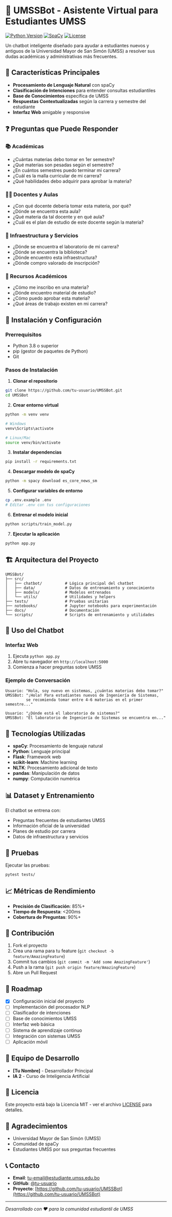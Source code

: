 # 🤖 UMSSBot - Asistente Virtual para Estudiantes UMSS

[![Python Version](https://img.shields.io/badge/python-3.8+-blue.svg)](https://python.org)
[![SpaCy](https://img.shields.io/badge/spaCy-3.6+-green.svg)](https://spacy.io)
[![License](https://img.shields.io/badge/license-MIT-blue.svg)](LICENSE)

Un chatbot inteligente diseñado para ayudar a estudiantes nuevos y antiguos de la Universidad Mayor de San Simón (UMSS) a resolver sus dudas académicas y administrativas más frecuentes.

## 🎯 Características Principales

- **Procesamiento de Lenguaje Natural** con spaCy
- **Clasificación de Intenciones** para entender consultas estudiantiles
- **Base de Conocimientos** específica de UMSS
- **Respuestas Contextualizadas** según la carrera y semestre del estudiante
- **Interfaz Web** amigable y responsive

## ❓ Preguntas que Puede Responder

### 📚 Académicas
- ¿Cuántas materias debo tomar en 1er semestre?
- ¿Qué materias son pesadas según el semestre?
- ¿En cuántos semestres puedo terminar mi carrera?
- ¿Cuál es la malla curricular de mi carrera?
- ¿Qué habilidades debo adquirir para aprobar la materia?

### 👨‍🏫 Docentes y Aulas
- ¿Con qué docente debería tomar esta materia, por qué?
- ¿Dónde se encuentra esta aula?
- ¿Qué materia da tal docente y en qué aula?
- ¿Cuál es el plan de estudio de este docente según la materia?

### 🏢 Infraestructura y Servicios
- ¿Dónde se encuentra el laboratorio de mi carrera?
- ¿Dónde se encuentra la biblioteca?
- ¿Dónde encuentro esta infraestructura?
- ¿Dónde compro valorado de inscripción?

### 📖 Recursos Académicos
- ¿Cómo me inscribo en una materia?
- ¿Dónde encuentro material de estudio?
- ¿Cómo puedo aprobar esta materia?
- ¿Qué áreas de trabajo existen en mi carrera?

## 🚀 Instalación y Configuración

### Prerrequisitos
- Python 3.8 o superior
- pip (gestor de paquetes de Python)
- Git

### Pasos de Instalación

1. **Clonar el repositorio**
```bash
git clone https://github.com/tu-usuario/UMSSBot.git
cd UMSSBot
```

2. **Crear entorno virtual**
```bash
python -m venv venv

# Windows
venv\Scripts\activate

# Linux/Mac
source venv/bin/activate
```

3. **Instalar dependencias**
```bash
pip install -r requirements.txt
```

4. **Descargar modelo de spaCy**
```bash
python -m spacy download es_core_news_sm
```

5. **Configurar variables de entorno**
```bash
cp .env.example .env
# Editar .env con tus configuraciones
```

6. **Entrenar el modelo inicial**
```bash
python scripts/train_model.py
```

7. **Ejecutar la aplicación**
```bash
python app.py
```

## 🏗️ Arquitectura del Proyecto

```
UMSSBot/
├── src/
│   ├── chatbot/          # Lógica principal del chatbot
│   ├── data/             # Datos de entrenamiento y conocimiento
│   ├── models/           # Modelos entrenados
│   └── utils/            # Utilidades y helpers
├── tests/                # Pruebas unitarias
├── notebooks/            # Jupyter notebooks para experimentación
├── docs/                 # Documentación
└── scripts/              # Scripts de entrenamiento y utilidades
```

## 🤖 Uso del Chatbot

### Interfaz Web
1. Ejecuta `python app.py`
2. Abre tu navegador en `http://localhost:5000`
3. Comienza a hacer preguntas sobre UMSS

### Ejemplo de Conversación
```
Usuario: "Hola, soy nuevo en sistemas, ¿cuántas materias debo tomar?"
UMSSBot: "¡Hola! Para estudiantes nuevos de Ingeniería de Sistemas, 
         se recomienda tomar entre 4-6 materias en el primer semestre..."

Usuario: "¿Dónde está el laboratorio de sistemas?"
UMSSBot: "El laboratorio de Ingeniería de Sistemas se encuentra en..."
```

## 🧠 Tecnologías Utilizadas

- **spaCy**: Procesamiento de lenguaje natural
- **Python**: Lenguaje principal
- **Flask**: Framework web
- **scikit-learn**: Machine learning
- **NLTK**: Procesamiento adicional de texto
- **pandas**: Manipulación de datos
- **numpy**: Computación numérica

## 📊 Dataset y Entrenamiento

El chatbot se entrena con:
- Preguntas frecuentes de estudiantes UMSS
- Información oficial de la universidad
- Planes de estudio por carrera
- Datos de infraestructura y servicios

## 🧪 Pruebas

Ejecutar las pruebas:
```bash
pytest tests/
```

## 📈 Métricas de Rendimiento

- **Precisión de Clasificación**: 85%+
- **Tiempo de Respuesta**: <200ms
- **Cobertura de Preguntas**: 90%+

## 🤝 Contribución

1. Fork el proyecto
2. Crea una rama para tu feature (`git checkout -b feature/AmazingFeature`)
3. Commit tus cambios (`git commit -m 'Add some AmazingFeature'`)
4. Push a la rama (`git push origin feature/AmazingFeature`)
5. Abre un Pull Request

## 📝 Roadmap

- [x] Configuración inicial del proyecto
- [ ] Implementación del procesador NLP
- [ ] Clasificador de intenciones
- [ ] Base de conocimientos UMSS
- [ ] Interfaz web básica
- [ ] Sistema de aprendizaje continuo
- [ ] Integración con sistemas UMSS
- [ ] Aplicación móvil

## 👥 Equipo de Desarrollo

- **[Tu Nombre]** - Desarrollador Principal
- **IA 2** - Curso de Inteligencia Artificial

## 📄 Licencia

Este proyecto está bajo la Licencia MIT - ver el archivo [LICENSE](LICENSE) para detalles.

## 🙏 Agradecimientos

- Universidad Mayor de San Simón (UMSS)
- Comunidad de spaCy
- Estudiantes UMSS por sus preguntas frecuentes

## 📞 Contacto

- **Email**: tu-email@estudiante.umss.edu.bo
- **GitHub**: [@tu-usuario](https://github.com/tu-usuario)
- **Proyecto**: [https://github.com/tu-usuario/UMSSBot](https://github.com/tu-usuario/UMSSBot)

---

*Desarrollado con ❤️ para la comunidad estudiantil de UMSS*
